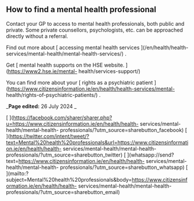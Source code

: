 ##  How to find a mental health professional

Contact your GP to access to mental health professionals, both public and
private. Some private counsellors, psychologists, etc. can be approached
directly without a referral.

Find out more about [ accessing mental health services ](/en/health/health-
services/mental-health/mental-health-services/) .

Get [ mental health supports on the HSE website. ](https://www2.hse.ie/mental-
health/services-support/)

You can find more about your [ rights as a psychiatric patient
](https://www.citizensinformation.ie/en/health/health-services/mental-
health/rights-of-psychiatric-patients/) .

_**Page edited:** 26 July 2024 _

[
](https://facebook.com/sharer/sharer.php?u=https://www.citizensinformation.ie/en/health/health-
services/mental-health/mental-health-
professionals/?utm_source=sharebutton_facebook) [
](https://twitter.com/intent/tweet/?text=Mental%20health%20professionals&url=https://www.citizensinformation.ie/en/health/health-
services/mental-health/mental-health-
professionals/?utm_source=sharebutton_twitter) [
](whatsapp://send?text=https://www.citizensinformation.ie/en/health/health-
services/mental-health/mental-health-
professionals/?utm_source=sharebutton_whatsapp) [
](mailto:?subject=Mental%20health%20professionals&body=https://www.citizensinformation.ie/en/health/health-
services/mental-health/mental-health-
professionals/?utm_source=sharebutton_email) [ ](javascript:void\(0\))
